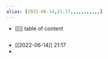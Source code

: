 ```yaml
---
alias: [2022-06-14,21:17,,,,,,,,,,,]
---
```

- [[]]
table of content
```toc
```

- [[2022-06-14]] 21:17
- 